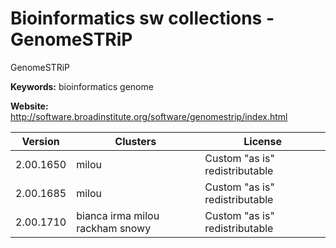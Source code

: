 # Bioinformatics sw collections - GenomeSTRiP

GenomeSTRiP

**Keywords:** bioinformatics genome

**Website:** <http://software.broadinstitute.org/software/genomestrip/index.html>

| Version | Clusters | License |
| ------- | -------- | ------- |
| 2.00.1650 | milou | Custom "as is" redistributable |
| 2.00.1685 | milou | Custom "as is" redistributable |
| 2.00.1710 | bianca irma milou rackham snowy | Custom "as is" redistributable |
